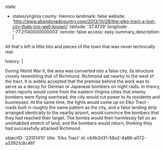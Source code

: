 state:
  - states/virginia
county: Henrico
landmark: false
website: 'http://www.abandonedcountry.com/2013/10/28/the-elko-tract-a-lost-city-thats-too-well-known/'
latitude: '37.4729'
longitude: '-77.21140000000003'
remote: false
access: easy
summary_description: |
  <p>All that's left is little bits and pieces of the town that was never technically real.
  </p>
history: |
  <p>During World War II, the area was converted into a false city, its structure closely resembling that of Richmond. Richmond sat nearby to the west of the tract. It is widely accepted that the premise behind the work was to serve as a decoy for German or Japanese bombers on night raids. In theory, when reports would come from the eastern Virginia cities that enemy bombers were flying overhead, the city would cut power to its residents and businesses. At the same time, the lights would come up on Elko Tract - roads built in roughly the same pattern as the city, and a false landing strip arranged identically to the nearby airport, would convince the bombers that they had reached their target. The bombs would then harmlessly fall on an uninhabited stretch of land, and the bombers would return, thinking they had successfully attacked Richmond.
  </p>
objectID: '23101410'
title: 'Elko Tract'
id: c64b3d31-58a2-4a86-a072-a33921c8c46f
